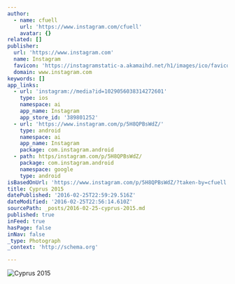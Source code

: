 ```yaml
---
author:
  - name: cfuell
    url: 'https://www.instagram.com/cfuell'
    avatar: {}
related: []
publisher:
  url: 'https://www.instagram.com'
  name: Instagram
  favicon: 'https://instagramstatic-a.akamaihd.net/h1/images/ico/favicon.ico/7cdab0872b15.ico'
  domain: www.instagram.com
keywords: []
app_links:
  - url: 'instagram://media?id=1029056038314272601'
    type: ios
    namespace: ai
    app_name: Instagram
    app_store_id: '389801252'
  - url: 'https://www.instagram.com/p/5H8QPBsWdZ/'
    type: android
    namespace: ai
    app_name: Instagram
    package: com.instagram.android
  - path: https/instagram.com/p/5H8QPBsWdZ/
    package: com.instagram.android
    namespace: google
    type: android
isBasedOnUrl: 'https://www.instagram.com/p/5H8QPBsWdZ/?taken-by=cfuell'
title: Cyprus 2015
datePublished: '2016-02-25T22:59:29.516Z'
dateModified: '2016-02-25T22:56:14.610Z'
sourcePath: _posts/2016-02-25-cyprus-2015.md
published: true
inFeed: true
hasPage: false
inNav: false
_type: Photograph
_context: 'http://schema.org'

---
```

![Cyprus 2015](https://scontent.cdninstagram.com/t51.2885-15/s640x640/sh0.08/e35/11380011_1617592481838488_1460504056_n.jpg?ig_cache_key=MTAyOTA1NjAzODMxNDI3MjYwMQ%3D%3D.2)
